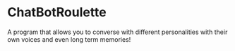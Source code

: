 # ChatBotRoulette
A program that allows you to converse with different personalities with their own voices and even long term memories!

